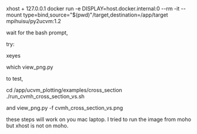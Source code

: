 xhost + 127.0.0.1
docker run -e DISPLAY=host.docker.internal:0 --rm -it --mount type=bind,source="$(pwd)"/target,destination=/app/target mpihuisu/py2ucvm:1.2

wait for the bash prompt,

try:

xeyes

which view_png.py

to test,

cd /app/ucvm_plotting/examples/cross_section
./run_cvmh_cross_section_vs.sh

and 
view_png.py -f cvmh_cross_section_vs.png

these steps will work on you mac laptop.
I tried to run the image from moho but xhost is not on moho. 
